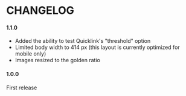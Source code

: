# CHANGELOG

#### 1.1.0

- Added the ability to test Quicklink's "threshold" option
- Limited body width to 414 px (this layout is currently optimized for mobile only)
- Images resized to the golden ratio

#### 1.0.0

First release